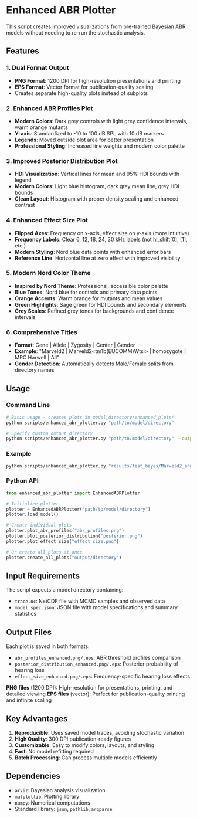 # Enhanced ABR Plotter

This script creates improved visualizations from pre-trained Bayesian ABR models without needing to re-run the stochastic analysis.

## Features

### 1. **Dual Format Output**
- **PNG Format**: 1200 DPI for high-resolution presentations and printing
- **EPS Format**: Vector format for publication-quality scaling
- Creates separate high-quality plots instead of subplots

### 2. **Enhanced ABR Profiles Plot**
- **Modern Colors**: Dark grey controls with light grey confidence intervals, warm orange mutants
- **Y-axis**: Standardized to -10 to 100 dB SPL with 10 dB markers
- **Legends**: Moved outside plot area for better presentation
- **Professional Styling**: Increased line weights and modern color palette

### 3. **Improved Posterior Distribution Plot**
- **HDI Visualization**: Vertical lines for mean and 95% HDI bounds with legend
- **Modern Colors**: Light blue histogram, dark grey mean line, grey HDI bounds
- **Clean Layout**: Histogram with proper density scaling and enhanced contrast

### 4. **Enhanced Effect Size Plot**
- **Flipped Axes**: Frequency on x-axis, effect size on y-axis (more intuitive)
- **Frequency Labels**: Clear 6, 12, 18, 24, 30 kHz labels (not hl_shift[0], [1], etc.)
- **Modern Styling**: Nord blue data points with enhanced error bars
- **Reference Line**: Horizontal line at zero effect with improved visibility

### 5. **Modern Nord Color Theme**
- **Inspired by Nord Theme**: Professional, accessible color palette
- **Blue Tones**: Nord blue for controls and primary data points
- **Orange Accents**: Warm orange for mutants and mean values
- **Green Highlights**: Sage green for HDI bounds and secondary elements
- **Grey Scales**: Refined grey tones for backgrounds and confidence intervals

### 6. **Comprehensive Titles**
- **Format**: Gene | Allele | Zygosity | Center | Gender
- **Example**: "Marveld2 | Marveld2<tm1b(EUCOMM)Wtsi> | homozygote | MRC Harwell | All"
- **Gender Detection**: Automatically detects Male/Female splits from directory names

## Usage

### Command Line
```bash
# Basic usage - creates plots in model_directory/enhanced_plots/
python scripts/enhanced_abr_plotter.py "path/to/model/directory"

# Specify custom output directory
python scripts/enhanced_abr_plotter.py "path/to/model/directory" --output-dir "custom/output/path"
```

### Example
```bash
python scripts/enhanced_abr_plotter.py "results/test_bayes/Marveld2_analysis_20250603_162914/Marveld2_Marveld2<tm1b(EUCOMM)Wtsi>_homozygote_MRC Harwell"
```

### Python API
```python
from enhanced_abr_plotter import EnhancedABRPlotter

# Initialize plotter
plotter = EnhancedABRPlotter("path/to/model/directory")
plotter.load_model()

# Create individual plots
plotter.plot_abr_profiles("abr_profiles.png")
plotter.plot_posterior_distribution("posterior.png") 
plotter.plot_effect_size("effect_size.png")

# Or create all plots at once
plotter.create_all_plots("output/directory")
```

## Input Requirements

The script expects a model directory containing:
- `trace.nc`: NetCDF file with MCMC samples and observed data
- `model_spec.json`: JSON file with model specifications and summary statistics

## Output Files

Each plot is saved in both formats:
- `abr_profiles_enhanced.png/.eps`: ABR threshold profiles comparison
- `posterior_distribution_enhanced.png/.eps`: Posterior probability of hearing loss  
- `effect_size_enhanced.png/.eps`: Frequency-specific hearing loss effects

**PNG files** (1200 DPI): High-resolution for presentations, printing, and detailed viewing
**EPS files** (vector): Perfect for publication-quality printing and infinite scaling

## Key Advantages

1. **Reproducible**: Uses saved model traces, avoiding stochastic variation
2. **High Quality**: 300 DPI publication-ready figures
3. **Customizable**: Easy to modify colors, layouts, and styling
4. **Fast**: No model refitting required
5. **Batch Processing**: Can process multiple models efficiently

## Dependencies

- `arviz`: Bayesian analysis visualization
- `matplotlib`: Plotting library
- `numpy`: Numerical computations
- Standard library: `json`, `pathlib`, `argparse`